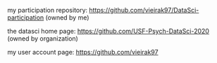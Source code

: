 my participation repository:
https://github.com/vieirak97/DataSci-participation 
(owned by me)

the datasci home page:
https://github.com/USF-Psych-DataSci-2020
(owned by organization)

my user account page:
https://github.com/vieirak97
